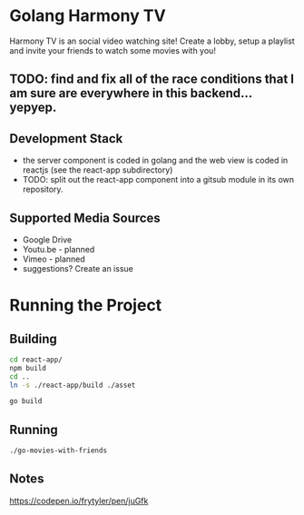 # Golang Harmony TV

Harmony TV is an social video watching site! Create a lobby, setup a playlist
and invite your friends to watch some movies with you!
## TODO: find and fix all of the race conditions that I am sure are everywhere in this backend... yepyep.
## Development Stack

 - the server component is coded in golang and the web view is coded in reactjs (see the react-app subdirectory)
 - TODO: split out the react-app component into a gitsub module in its own repository.

## Supported Media Sources

 - Google Drive
 - Youtu.be - planned
 - Vimeo - planned
 - suggestions? Create an issue

# Running the Project

## Building
```sh
cd react-app/
npm build
cd ..
ln -s ./react-app/build ./asset

go build
```

## Running
```sh
./go-movies-with-friends
```

## Notes
https://codepen.io/frytyler/pen/juGfk
